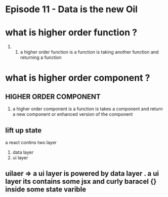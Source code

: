 # Episode 11 - Data is the new Oil

# what is higher order function ?

1. 1. a higher order function is a function is taking another function and returning a function

# what is higher order component ?

## HIGHER ORDER COMPONENT

1. a higher order component is a function is takes a component and return a new component or enhanced version of the component

## lift up state

a react contins two layer 
1. data layer
2. ui layer

## uilaer => a ui layer is powered by data layer . a ui layer its contains some jsx and curly baracel {} inside some state varible
